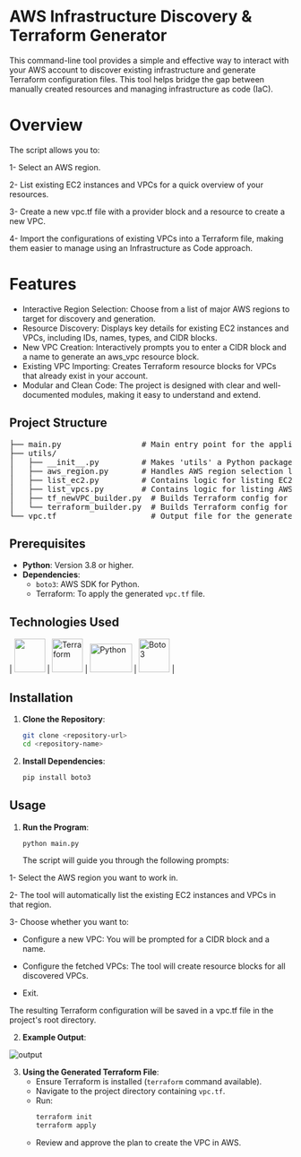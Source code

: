 # AWS Infrastructure Discovery & Terraform Generator


This command-line tool provides a simple and effective way to interact with your AWS account to discover existing infrastructure and generate Terraform configuration files. This tool helps bridge the gap between manually created resources and managing infrastructure as code (IaC).

# Overview

The script allows you to:

1- Select an AWS region.

2- List existing EC2 instances and VPCs for a quick overview of your resources.

3- Create a new vpc.tf file with a provider block and a resource to create a new VPC.

4- Import the configurations of existing VPCs into a Terraform file, making them easier to manage using an Infrastructure as Code approach.

# Features

- Interactive Region Selection: Choose from a list of major AWS regions to target for discovery and generation.
- Resource Discovery: Displays key details for existing EC2 instances and VPCs, including IDs, names, types, and CIDR blocks.
- New VPC Creation: Interactively prompts you to enter a CIDR block and a name to generate an aws_vpc resource block.
- Existing VPC Importing: Creates Terraform resource blocks for VPCs that already exist in your account.
- Modular and Clean Code: The project is designed with clear and well-documented modules, making it easy to understand and extend.

## Project Structure

<pre>
├── main.py                 # Main entry point for the application.
├── utils/
│   ├── __init__.py         # Makes 'utils' a Python package.
│   ├── aws_region.py       # Handles AWS region selection logic.
│   ├── list_ec2.py         # Contains logic for listing EC2 instances.
│   ├── list_vpcs.py        # Contains logic for listing AWS VPCs.
│   ├── tf_newVPC_builder.py  # Builds Terraform config for a new VPC.
│   └── terraform_builder.py  # Builds Terraform config for existing resources.
└── vpc.tf                    # Output file for the generated Terraform code (auto-created).
</pre>         

## Prerequisites

- **Python**: Version 3.8 or higher.
- **Dependencies**:
  - `boto3`: AWS SDK for Python.
  - Terraform: To apply the generated `vpc.tf` file.

## Technologies Used

| <a href="https://aws.amazon.com/"><img src="https://github.com/user-attachments/assets/144360c4-afd9-42e5-a567-931ac06fdf59" width="55" height="60"></a> 
| <a href="https://www.terraform.io/"><img src="https://github.com/user-attachments/assets/11af6368-ed62-4ccc-8bcc-c7ea4bf4e535" alt="Terraform" width="55" height="60"></a> 
| <a href="https://www.python.org/"><img src="https://github.com/user-attachments/assets/ce74e0f0-5497-44f0-9a82-4c5bb87562c8" alt="Python" width="75" height="51"></a> 
| <a href="https://boto3.amazonaws.com/v1/documentation/api/latest/index.html"><img src="https://github.com/user-attachments/assets/308794da-0ba1-4e6e-b387-af60aafbe098" alt="Boto3" width="55" height="60"></a> |


## Installation

1. **Clone the Repository**:
   ```bash
   git clone <repository-url>
   cd <repository-name>
   ```


3. **Install Dependencies**:
   ```bash
   pip install boto3
   ```

## Usage

1. **Run the Program**:
   ```bash
   python main.py
   ```
   The script will guide you through the following prompts:
   
1-  Select the AWS region you want to work in.

2- The tool will automatically list the existing EC2 instances and VPCs in that region.

3- Choose whether you want to:

- Configure a new VPC: You will be prompted for a CIDR block and a name.

- Configure the fetched VPCs: The tool will create resource blocks for all discovered VPCs.

- Exit.

The resulting Terraform configuration will be saved in a vpc.tf file in the project's root directory.

2. **Example Output**:
<img src="https://github.com/user-attachments/assets/22705478-b57a-495e-ae59-a79468daf7e1" alt="output">

3. **Using the Generated Terraform File**:
   - Ensure Terraform is installed (`terraform` command available).
   - Navigate to the project directory containing `vpc.tf`.
   - Run:
     ```bash
     terraform init
     terraform apply
     ```
   - Review and approve the plan to create the VPC in AWS.     
